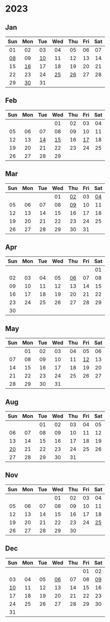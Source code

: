 # 2023



## Jan

|Sun|Mon|Tue|Wed|Thu|Fri|Sat|
|:---:|:---:|:---:|:---:|:---:|:---:|:---:|
|01|02|03|04|05|06|07|
|[08][2023/01/08]|09|[10][2023/01/10]|11|12|13|14|
|15|[16][2023/01/16]|17|18|19|20|21|
|22|23|24|[25][2023/01/25]|[26][2023/01/26]|27|28|
|29|[30][2023/01/30]|31| | | | |



[2023/01/01]: https://draugus.github.io/diary/2023/01/01
[2023/01/02]: https://draugus.github.io/diary/2023/01/02
[2023/01/03]: https://draugus.github.io/diary/2023/01/03
[2023/01/04]: https://draugus.github.io/diary/2023/01/04
[2023/01/05]: https://draugus.github.io/diary/2023/01/05
[2023/01/06]: https://draugus.github.io/diary/2023/01/06
[2023/01/07]: https://draugus.github.io/diary/2023/01/07
[2023/01/08]: https://draugus.github.io/diary/2023/01/08
[2023/01/09]: https://draugus.github.io/diary/2023/01/09
[2023/01/10]: https://draugus.github.io/diary/2023/01/10
[2023/01/11]: https://draugus.github.io/diary/2023/01/11
[2023/01/12]: https://draugus.github.io/diary/2023/01/12
[2023/01/13]: https://draugus.github.io/diary/2023/01/13
[2023/01/14]: https://draugus.github.io/diary/2023/01/14
[2023/01/15]: https://draugus.github.io/diary/2023/01/15
[2023/01/16]: https://draugus.github.io/diary/2023/01/16
[2023/01/17]: https://draugus.github.io/diary/2023/01/17
[2023/01/18]: https://draugus.github.io/diary/2023/01/18
[2023/01/19]: https://draugus.github.io/diary/2023/01/19
[2023/01/20]: https://draugus.github.io/diary/2023/01/20
[2023/01/21]: https://draugus.github.io/diary/2023/01/21
[2023/01/22]: https://draugus.github.io/diary/2023/01/22
[2023/01/23]: https://draugus.github.io/diary/2023/01/23
[2023/01/24]: https://draugus.github.io/diary/2023/01/24
[2023/01/25]: https://draugus.github.io/diary/2023/01/25
[2023/01/26]: https://draugus.github.io/diary/2023/01/26
[2023/01/27]: https://draugus.github.io/diary/2023/01/27
[2023/01/28]: https://draugus.github.io/diary/2023/01/28
[2023/01/29]: https://draugus.github.io/diary/2023/01/29
[2023/01/30]: https://draugus.github.io/diary/2023/01/30
[2023/01/31]: https://draugus.github.io/diary/2023/01/31


## Feb

|Sun|Mon|Tue|Wed|Thu|Fri|Sat|
|:---:|:---:|:---:|:---:|:---:|:---:|:---:|
| | | |01|02|03|04|
|05|06|07|08|09|10|11|
|12|13|[14][2023/02/14]|[15][2023/02/15]|16|[17][2023/02/17]|18|
|19|20|21|22|23|24|25|
|26|27|28|29| | | |



[2023/02/01]: https://draugus.github.io/diary/2023/02/01
[2023/02/02]: https://draugus.github.io/diary/2023/02/02
[2023/02/03]: https://draugus.github.io/diary/2023/02/03
[2023/02/04]: https://draugus.github.io/diary/2023/02/04
[2023/02/05]: https://draugus.github.io/diary/2023/02/05
[2023/02/06]: https://draugus.github.io/diary/2023/02/06
[2023/02/07]: https://draugus.github.io/diary/2023/02/07
[2023/02/08]: https://draugus.github.io/diary/2023/02/08
[2023/02/09]: https://draugus.github.io/diary/2023/02/09
[2023/02/10]: https://draugus.github.io/diary/2023/02/10
[2023/02/11]: https://draugus.github.io/diary/2023/02/11
[2023/02/12]: https://draugus.github.io/diary/2023/02/12
[2023/02/13]: https://draugus.github.io/diary/2023/02/13
[2023/02/14]: https://draugus.github.io/diary/2023/02/14
[2023/02/15]: https://draugus.github.io/diary/2023/02/15
[2023/02/16]: https://draugus.github.io/diary/2023/02/16
[2023/02/17]: https://draugus.github.io/diary/2023/02/17
[2023/02/18]: https://draugus.github.io/diary/2023/02/18
[2023/02/19]: https://draugus.github.io/diary/2023/02/19
[2023/02/20]: https://draugus.github.io/diary/2023/02/20
[2023/02/21]: https://draugus.github.io/diary/2023/02/21
[2023/02/22]: https://draugus.github.io/diary/2023/02/22
[2023/02/23]: https://draugus.github.io/diary/2023/02/23
[2023/02/24]: https://draugus.github.io/diary/2023/02/24
[2023/02/25]: https://draugus.github.io/diary/2023/02/25
[2023/02/26]: https://draugus.github.io/diary/2023/02/26
[2023/02/27]: https://draugus.github.io/diary/2023/02/27
[2023/02/28]: https://draugus.github.io/diary/2023/02/28
[2023/02/29]: https://draugus.github.io/diary/2023/02/29


## Mar

|Sun|Mon|Tue|Wed|Thu|Fri|Sat|
|:---:|:---:|:---:|:---:|:---:|:---:|:---:|
| | | |01|[02][2023/03/02]|03|[04][2023/03/04]|
|05|06|07|08|[09][2023/03/09]|10|11|
|12|13|14|15|16|17|18|
|19|20|21|22|23|24|25|
|26|27|28|29|30|31| |



[2023/03/01]: https://draugus.github.io/diary/2023/03/01
[2023/03/02]: https://draugus.github.io/diary/2023/03/02
[2023/03/03]: https://draugus.github.io/diary/2023/03/03
[2023/03/04]: https://draugus.github.io/diary/2023/03/04
[2023/03/05]: https://draugus.github.io/diary/2023/03/05
[2023/03/06]: https://draugus.github.io/diary/2023/03/06
[2023/03/07]: https://draugus.github.io/diary/2023/03/07
[2023/03/08]: https://draugus.github.io/diary/2023/03/08
[2023/03/09]: https://draugus.github.io/diary/2023/03/09
[2023/03/10]: https://draugus.github.io/diary/2023/03/10
[2023/03/11]: https://draugus.github.io/diary/2023/03/11
[2023/03/12]: https://draugus.github.io/diary/2023/03/12
[2023/03/13]: https://draugus.github.io/diary/2023/03/13
[2023/03/14]: https://draugus.github.io/diary/2023/03/14
[2023/03/15]: https://draugus.github.io/diary/2023/03/15
[2023/03/16]: https://draugus.github.io/diary/2023/03/16
[2023/03/17]: https://draugus.github.io/diary/2023/03/17
[2023/03/18]: https://draugus.github.io/diary/2023/03/18
[2023/03/19]: https://draugus.github.io/diary/2023/03/19
[2023/03/20]: https://draugus.github.io/diary/2023/03/20
[2023/03/21]: https://draugus.github.io/diary/2023/03/21
[2023/03/22]: https://draugus.github.io/diary/2023/03/22
[2023/03/23]: https://draugus.github.io/diary/2023/03/23
[2023/03/24]: https://draugus.github.io/diary/2023/03/24
[2023/03/25]: https://draugus.github.io/diary/2023/03/25
[2023/03/26]: https://draugus.github.io/diary/2023/03/26
[2023/03/27]: https://draugus.github.io/diary/2023/03/27
[2023/03/28]: https://draugus.github.io/diary/2023/03/28
[2023/03/29]: https://draugus.github.io/diary/2023/03/29
[2023/03/30]: https://draugus.github.io/diary/2023/03/30
[2023/03/31]: https://draugus.github.io/diary/2023/03/31


## Apr

|Sun|Mon|Tue|Wed|Thu|Fri|Sat|
|:---:|:---:|:---:|:---:|:---:|:---:|:---:|
| | | | | | |01|
|02|03|04|05|[06][2023/04/06]|07|08|
|09|10|11|12|13|14|15|
|16|17|18|19|20|21|22|
|23|24|25|26|27|28|29|
|30| | | | | | |



[2023/04/01]: https://draugus.github.io/diary/2023/04/01
[2023/04/02]: https://draugus.github.io/diary/2023/04/02
[2023/04/03]: https://draugus.github.io/diary/2023/04/03
[2023/04/04]: https://draugus.github.io/diary/2023/04/04
[2023/04/05]: https://draugus.github.io/diary/2023/04/05
[2023/04/06]: https://draugus.github.io/diary/2023/04/06
[2023/04/07]: https://draugus.github.io/diary/2023/04/07
[2023/04/08]: https://draugus.github.io/diary/2023/04/08
[2023/04/09]: https://draugus.github.io/diary/2023/04/09
[2023/04/10]: https://draugus.github.io/diary/2023/04/10
[2023/04/11]: https://draugus.github.io/diary/2023/04/11
[2023/04/12]: https://draugus.github.io/diary/2023/04/12
[2023/04/13]: https://draugus.github.io/diary/2023/04/13
[2023/04/14]: https://draugus.github.io/diary/2023/04/14
[2023/04/15]: https://draugus.github.io/diary/2023/04/15
[2023/04/16]: https://draugus.github.io/diary/2023/04/16
[2023/04/17]: https://draugus.github.io/diary/2023/04/17
[2023/04/18]: https://draugus.github.io/diary/2023/04/18
[2023/04/19]: https://draugus.github.io/diary/2023/04/19
[2023/04/20]: https://draugus.github.io/diary/2023/04/20
[2023/04/21]: https://draugus.github.io/diary/2023/04/21
[2023/04/22]: https://draugus.github.io/diary/2023/04/22
[2023/04/23]: https://draugus.github.io/diary/2023/04/23
[2023/04/24]: https://draugus.github.io/diary/2023/04/24
[2023/04/25]: https://draugus.github.io/diary/2023/04/25
[2023/04/26]: https://draugus.github.io/diary/2023/04/26
[2023/04/27]: https://draugus.github.io/diary/2023/04/27
[2023/04/28]: https://draugus.github.io/diary/2023/04/28
[2023/04/29]: https://draugus.github.io/diary/2023/04/29
[2023/04/30]: https://draugus.github.io/diary/2023/04/30


## May

|Sun|Mon|Tue|Wed|Thu|Fri|Sat|
|:---:|:---:|:---:|:---:|:---:|:---:|:---:|
| |01|02|03|04|05|06|
|07|08|09|10|11|[12][2023/05/12]|13|
|14|15|16|17|18|19|20|
|21|22|23|24|25|26|27|
|28|29|30|31| | | |



[2023/05/01]: https://draugus.github.io/diary/2023/05/01
[2023/05/02]: https://draugus.github.io/diary/2023/05/02
[2023/05/03]: https://draugus.github.io/diary/2023/05/03
[2023/05/04]: https://draugus.github.io/diary/2023/05/04
[2023/05/05]: https://draugus.github.io/diary/2023/05/05
[2023/05/06]: https://draugus.github.io/diary/2023/05/06
[2023/05/07]: https://draugus.github.io/diary/2023/05/07
[2023/05/08]: https://draugus.github.io/diary/2023/05/08
[2023/05/09]: https://draugus.github.io/diary/2023/05/09
[2023/05/10]: https://draugus.github.io/diary/2023/05/10
[2023/05/11]: https://draugus.github.io/diary/2023/05/11
[2023/05/12]: https://draugus.github.io/diary/2023/05/12
[2023/05/13]: https://draugus.github.io/diary/2023/05/13
[2023/05/14]: https://draugus.github.io/diary/2023/05/14
[2023/05/15]: https://draugus.github.io/diary/2023/05/15
[2023/05/16]: https://draugus.github.io/diary/2023/05/16
[2023/05/17]: https://draugus.github.io/diary/2023/05/17
[2023/05/18]: https://draugus.github.io/diary/2023/05/18
[2023/05/19]: https://draugus.github.io/diary/2023/05/19
[2023/05/20]: https://draugus.github.io/diary/2023/05/20
[2023/05/21]: https://draugus.github.io/diary/2023/05/21
[2023/05/22]: https://draugus.github.io/diary/2023/05/22
[2023/05/23]: https://draugus.github.io/diary/2023/05/23
[2023/05/24]: https://draugus.github.io/diary/2023/05/24
[2023/05/25]: https://draugus.github.io/diary/2023/05/25
[2023/05/26]: https://draugus.github.io/diary/2023/05/26
[2023/05/27]: https://draugus.github.io/diary/2023/05/27
[2023/05/28]: https://draugus.github.io/diary/2023/05/28
[2023/05/29]: https://draugus.github.io/diary/2023/05/29
[2023/05/30]: https://draugus.github.io/diary/2023/05/30
[2023/05/31]: https://draugus.github.io/diary/2023/05/31


## Aug

|Sun|Mon|Tue|Wed|Thu|Fri|Sat|
|:---:|:---:|:---:|:---:|:---:|:---:|:---:|
| | |01|02|03|04|05|
|06|07|08|09|10|11|12|
|13|14|15|16|17|18|19|
|[20][2023/08/20]|21|22|23|24|25|26|
|27|28|29|30|31| | |



[2023/08/01]: https://draugus.github.io/diary/2023/08/01
[2023/08/02]: https://draugus.github.io/diary/2023/08/02
[2023/08/03]: https://draugus.github.io/diary/2023/08/03
[2023/08/04]: https://draugus.github.io/diary/2023/08/04
[2023/08/05]: https://draugus.github.io/diary/2023/08/05
[2023/08/06]: https://draugus.github.io/diary/2023/08/06
[2023/08/07]: https://draugus.github.io/diary/2023/08/07
[2023/08/08]: https://draugus.github.io/diary/2023/08/08
[2023/08/09]: https://draugus.github.io/diary/2023/08/09
[2023/08/10]: https://draugus.github.io/diary/2023/08/10
[2023/08/11]: https://draugus.github.io/diary/2023/08/11
[2023/08/12]: https://draugus.github.io/diary/2023/08/12
[2023/08/13]: https://draugus.github.io/diary/2023/08/13
[2023/08/14]: https://draugus.github.io/diary/2023/08/14
[2023/08/15]: https://draugus.github.io/diary/2023/08/15
[2023/08/16]: https://draugus.github.io/diary/2023/08/16
[2023/08/17]: https://draugus.github.io/diary/2023/08/17
[2023/08/18]: https://draugus.github.io/diary/2023/08/18
[2023/08/19]: https://draugus.github.io/diary/2023/08/19
[2023/08/20]: https://draugus.github.io/diary/2023/08/20
[2023/08/21]: https://draugus.github.io/diary/2023/08/21
[2023/08/22]: https://draugus.github.io/diary/2023/08/22
[2023/08/23]: https://draugus.github.io/diary/2023/08/23
[2023/08/24]: https://draugus.github.io/diary/2023/08/24
[2023/08/25]: https://draugus.github.io/diary/2023/08/25
[2023/08/26]: https://draugus.github.io/diary/2023/08/26
[2023/08/27]: https://draugus.github.io/diary/2023/08/27
[2023/08/28]: https://draugus.github.io/diary/2023/08/28
[2023/08/29]: https://draugus.github.io/diary/2023/08/29
[2023/08/30]: https://draugus.github.io/diary/2023/08/30
[2023/08/31]: https://draugus.github.io/diary/2023/08/31


## Nov

|Sun|Mon|Tue|Wed|Thu|Fri|Sat|
|:---:|:---:|:---:|:---:|:---:|:---:|:---:|
| | | |01|02|03|04|
|05|06|07|08|09|10|11|
|12|13|14|15|16|17|18|
|19|20|21|22|23|24|[25][2023/11/25]|
|26|27|28|29|30| | |



[2023/11/01]: https://draugus.github.io/diary/2023/11/01
[2023/11/02]: https://draugus.github.io/diary/2023/11/02
[2023/11/03]: https://draugus.github.io/diary/2023/11/03
[2023/11/04]: https://draugus.github.io/diary/2023/11/04
[2023/11/05]: https://draugus.github.io/diary/2023/11/05
[2023/11/06]: https://draugus.github.io/diary/2023/11/06
[2023/11/07]: https://draugus.github.io/diary/2023/11/07
[2023/11/08]: https://draugus.github.io/diary/2023/11/08
[2023/11/09]: https://draugus.github.io/diary/2023/11/09
[2023/11/10]: https://draugus.github.io/diary/2023/11/10
[2023/11/11]: https://draugus.github.io/diary/2023/11/11
[2023/11/12]: https://draugus.github.io/diary/2023/11/12
[2023/11/13]: https://draugus.github.io/diary/2023/11/13
[2023/11/14]: https://draugus.github.io/diary/2023/11/14
[2023/11/15]: https://draugus.github.io/diary/2023/11/15
[2023/11/16]: https://draugus.github.io/diary/2023/11/16
[2023/11/17]: https://draugus.github.io/diary/2023/11/17
[2023/11/18]: https://draugus.github.io/diary/2023/11/18
[2023/11/19]: https://draugus.github.io/diary/2023/11/19
[2023/11/20]: https://draugus.github.io/diary/2023/11/20
[2023/11/21]: https://draugus.github.io/diary/2023/11/21
[2023/11/22]: https://draugus.github.io/diary/2023/11/22
[2023/11/23]: https://draugus.github.io/diary/2023/11/23
[2023/11/24]: https://draugus.github.io/diary/2023/11/24
[2023/11/25]: https://draugus.github.io/diary/2023/11/25
[2023/11/26]: https://draugus.github.io/diary/2023/11/26
[2023/11/27]: https://draugus.github.io/diary/2023/11/27
[2023/11/28]: https://draugus.github.io/diary/2023/11/28
[2023/11/29]: https://draugus.github.io/diary/2023/11/29
[2023/11/30]: https://draugus.github.io/diary/2023/11/30


## Dec

|Sun|Mon|Tue|Wed|Thu|Fri|Sat|
|:---:|:---:|:---:|:---:|:---:|:---:|:---:|
| | | | | |01|02|
|03|04|05|[06][2023/12/06]|07|08|[09][2023/12/09]|
|[10][2023/12/10]|11|12|13|14|15|16|
|17|18|19|20|21|22|23|
|24|25|26|27|28|29|30|
|31| | | | | | |



[2023/12/01]: https://draugus.github.io/diary/2023/12/01
[2023/12/02]: https://draugus.github.io/diary/2023/12/02
[2023/12/03]: https://draugus.github.io/diary/2023/12/03
[2023/12/04]: https://draugus.github.io/diary/2023/12/04
[2023/12/05]: https://draugus.github.io/diary/2023/12/05
[2023/12/06]: https://draugus.github.io/diary/2023/12/06
[2023/12/07]: https://draugus.github.io/diary/2023/12/07
[2023/12/08]: https://draugus.github.io/diary/2023/12/08
[2023/12/09]: https://draugus.github.io/diary/2023/12/09
[2023/12/10]: https://draugus.github.io/diary/2023/12/10
[2023/12/11]: https://draugus.github.io/diary/2023/12/11
[2023/12/12]: https://draugus.github.io/diary/2023/12/12
[2023/12/13]: https://draugus.github.io/diary/2023/12/13
[2023/12/14]: https://draugus.github.io/diary/2023/12/14
[2023/12/15]: https://draugus.github.io/diary/2023/12/15
[2023/12/16]: https://draugus.github.io/diary/2023/12/16
[2023/12/17]: https://draugus.github.io/diary/2023/12/17
[2023/12/18]: https://draugus.github.io/diary/2023/12/18
[2023/12/19]: https://draugus.github.io/diary/2023/12/19
[2023/12/20]: https://draugus.github.io/diary/2023/12/20
[2023/12/21]: https://draugus.github.io/diary/2023/12/21
[2023/12/22]: https://draugus.github.io/diary/2023/12/22
[2023/12/23]: https://draugus.github.io/diary/2023/12/23
[2023/12/24]: https://draugus.github.io/diary/2023/12/24
[2023/12/25]: https://draugus.github.io/diary/2023/12/25
[2023/12/26]: https://draugus.github.io/diary/2023/12/26
[2023/12/27]: https://draugus.github.io/diary/2023/12/27
[2023/12/28]: https://draugus.github.io/diary/2023/12/28
[2023/12/29]: https://draugus.github.io/diary/2023/12/29
[2023/12/30]: https://draugus.github.io/diary/2023/12/30
[2023/12/31]: https://draugus.github.io/diary/2023/12/31
